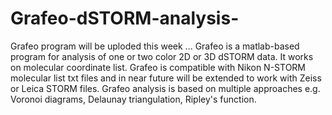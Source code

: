 # Grafeo-dSTORM-analysis-

Grafeo program will be uploded this week ...
Grafeo is a matlab-based program for analysis of one or two color 2D or 3D dSTORM data. It works on molecular coordinate list. Grafeo is compatible with Nikon N-STORM molecular list txt files and in near future will be extended to work with Zeiss or Leica STORM files. Grafeo analysis is based on multiple approaches e.g. Voronoi diagrams, Delaunay triangulation, Ripley's function.
